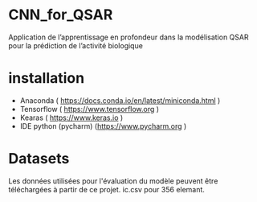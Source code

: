 # CNN_for_QSAR
Application de l’apprentissage en profondeur dans la modélisation QSAR pour la prédiction de l’activité biologique 

# installation
* Anaconda ( https://docs.conda.io/en/latest/miniconda.html  )
* Tensorflow ( https://www.tensorflow.org  )
* Kearas  ( https://www.keras.io  )
* IDE python (pycharm) (https://www.pycharm.org  )

# Datasets
Les données utilisées pour l'évaluation du modèle peuvent être téléchargées à partir de ce projet.
ic.csv pour 356 elemant.
